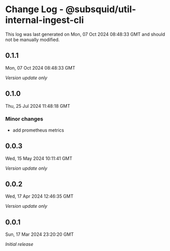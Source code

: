 # Change Log - @subsquid/util-internal-ingest-cli

This log was last generated on Mon, 07 Oct 2024 08:48:33 GMT and should not be manually modified.

## 0.1.1
Mon, 07 Oct 2024 08:48:33 GMT

_Version update only_

## 0.1.0
Thu, 25 Jul 2024 11:48:18 GMT

### Minor changes

- add prometheus metrics

## 0.0.3
Wed, 15 May 2024 10:11:41 GMT

_Version update only_

## 0.0.2
Wed, 17 Apr 2024 12:46:35 GMT

_Version update only_

## 0.0.1
Sun, 17 Mar 2024 23:20:20 GMT

_Initial release_

